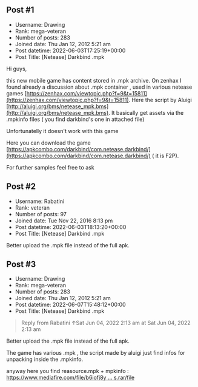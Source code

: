 ## Post #1
- Username: Drawing
- Rank: mega-veteran
- Number of posts: 283
- Joined date: Thu Jan 12, 2012 5:21 am
- Post datetime: 2022-06-03T17:25:19+00:00
- Post Title: [Netease] Darkbind .mpk

Hi guys,

this new mobile game has content stored in .mpk archive. On zenhax I found already a discussion about .mpk container ,  used in various netease games [https://zenhax.com/viewtopic.php?f=9&t=15811](https://zenhax.com/viewtopic.php?f=9&t=15811). 
Here the script by Aluigi [http://aluigi.org/bms/netease_mpk.bms](http://aluigi.org/bms/netease_mpk.bms). It basically get assets via the .mpkinfo files ( you find darkbind's one in attached file)

Unfortunatelly it doesn't work with this game   

Here you can download the game [https://apkcombo.com/darkbind/com.netease.darkbind/](https://apkcombo.com/darkbind/com.netease.darkbind/) ( it is F2P).

For further samples feel free to ask
## Post #2
- Username: Rabatini
- Rank: veteran
- Number of posts: 97
- Joined date: Tue Nov 22, 2016 8:13 pm
- Post datetime: 2022-06-03T18:13:20+00:00
- Post Title: [Netease] Darkbind .mpk

Better upload the .mpk file instead of the full apk.
## Post #3
- Username: Drawing
- Rank: mega-veteran
- Number of posts: 283
- Joined date: Thu Jan 12, 2012 5:21 am
- Post datetime: 2022-06-07T15:48:12+00:00
- Post Title: [Netease] Darkbind .mpk

> Reply from Rabatini ↑Sat Jun 04, 2022 2:13 am at Sat Jun 04, 2022 2:13 am
>
> 
Better upload the .mpk file instead of the full apk.

The game has various .mpk , the script made by aluigi just find infos for unpacking inside the .mpkinfo. 

anyway here you find reasource.mpk + mpkinfo : [https://www.mediafire.com/file/b6iofj8y ... s.rar/file](https://www.mediafire.com/file/b6iofj8yuxz4mty/Resources.rar/file)
